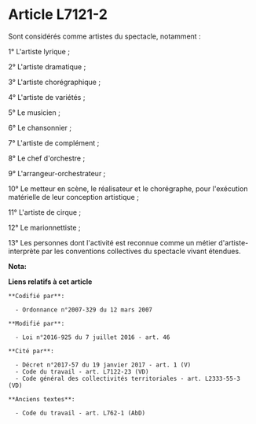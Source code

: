 # Article L7121-2

Sont considérés comme artistes du spectacle, notamment :

1° L'artiste lyrique ;

2° L'artiste dramatique ;

3° L'artiste chorégraphique ;

4° L'artiste de variétés ;

5° Le musicien ;

6° Le chansonnier ;

7° L'artiste de complément ;

8° Le chef d'orchestre ;

9° L'arrangeur-orchestrateur ;

10° Le metteur en scène, le réalisateur et le chorégraphe, pour l'exécution matérielle de leur conception artistique ;

11° L'artiste de cirque ; 

12° Le marionnettiste ; 

13° Les personnes dont l'activité est reconnue comme un métier d'artiste-interprète par les conventions collectives du
spectacle vivant étendues.

**Nota:**



**Liens relatifs à cet article**

	**Codifié par**:

	  - Ordonnance n°2007-329 du 12 mars 2007

	**Modifié par**:

	  - Loi n°2016-925 du 7 juillet 2016 - art. 46

	**Cité par**:

	  - Décret n°2017-57 du 19 janvier 2017 - art. 1 (V)
	  - Code du travail - art. L7122-23 (VD)
	  - Code général des collectivités territoriales - art. L2333-55-3 (VD)

	**Anciens textes**:

	  - Code du travail - art. L762-1 (AbD)
